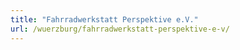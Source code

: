 ```yaml
---
title: "Fahrradwerkstatt Perspektive e.V."
url: /wuerzburg/fahrradwerkstatt-perspektive-e-v/
---
```


